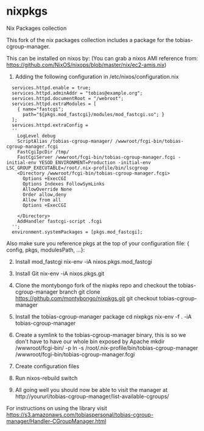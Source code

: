 nixpkgs
=======

Nix Packages collection

This fork of the nix packages collection includes a package for the tobias-cgroup-manager.

This can be installed on nixos by: (You can grab a nixos AMI reference from: https://github.com/NixOS/nixops/blob/master/nix/ec2-amis.nix)

1. Adding the following configuration in  /etc/nixos/configuration.nix

```
  services.httpd.enable = true;
  services.httpd.adminAddr = "tobias@example.org";
  services.httpd.documentRoot = "/webroot";
  services.httpd.extraModules = [
    { name="fastcgi";
      path="${pkgs.mod_fastcgi}/modules/mod_fastcgi.so"; }
  ];
  services.httpd.extraConfig = 
  ''
    LogLevel debug
    ScriptAlias /tobias-cgroup-manager/ /wwwroot/fcgi-bin/tobias-cgroup-manager.fcgi
    FastCgiIpcDir /tmp/
    FastCgiServer /wwwroot/fcgi-bin/tobias-cgroup-manager.fcgi -initial-env YESOD_ENVIRONMENT=Production -initial-env LSC_GROUP_EXECUTABLE=/root/.nix-profile/bin/lscgroup
    <Directory /wwwroot/fcgi-bin/tobias-cgroup-manager.fcgi>
      Options +ExecCGI
      Options Indexes FollowSymLinks
      AllowOverride None
      Order allow,deny
      Allow from all
      Options +ExecCGI

    </Directory>
    AddHandler fastcgi-script .fcgi
  ''; 
  environment.systemPackages = [pkgs.mod_fastcgi];

```

Also make sure you reference pkgs at the top of your configuration file:
{ config, pkgs, modulesPath, ...}:

2. Install mod_fastcgi
   nix-env -iA nixos.pkgs.mod_fastcgi

3. Install Git
   nix-env -iA nixos.pkgs.git
   
4. Clone the montybongo fork of the nixpks repo and checkout the tobias-cgroup-manager branch
   git clone https://github.com/montybongo/nixpkgs.git
   git checkout tobias-cgroup-manager

5. Install the tobias-cgroup-manager package
   cd nixpkgs
   nix-env -f . -iA tobias-cgroup-manager

6. Create a symlink to the tobias-cgroup-manager binary, this is so we don't have to have our whole bin exposed by Apache
   mkdir /wwwroot/fcgi-bin/ -p
   ln -s /root/.nix-profile/bin/tobias-cgroup-manager /wwwroot/fcgi-bin/tobias-cgroup-manager.fcgi
   
7. Create configuration files

8. Run nixos-rebuild switch

9. All going well you should now be able to visit the manager at http://yoururl/tobias-cgroup-manager/list-available-cgroups/

For instructions on using the library visit https://s3.amazonaws.com/tobiaspersonal/tobias-cgroup-manager/Handler-CGroupManager.html
